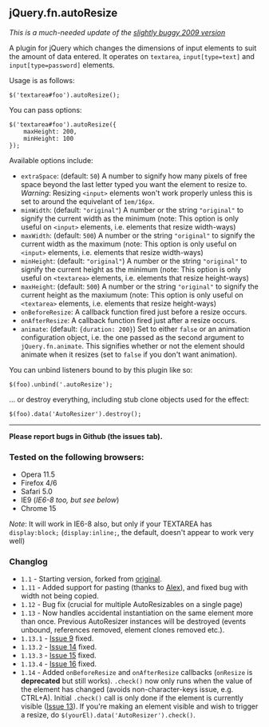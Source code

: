 ## jQuery.fn.autoResize

*This is a much-needed update of the [slightly buggy 2009 version](http://james.padolsey.com/javascript/jquery-plugin-autoresize/)*

A plugin for jQuery which changes the dimensions of input elements to suit the amount of data entered. It operates on `textarea`, `input[type=text]` and `input[type=password]` elements.

Usage is as follows:

	$('textarea#foo').autoResize();

You can pass options:

	$('textarea#foo').autoResize({
		maxHeight: 200,
		minHeight: 100
	});

Available options include:

 * `extraSpace`: (default: `50`) A number to signify how many pixels of free space beyond the last letter typed you want the element to resize to. *Warning*: Resizing `<input>` elements won't work properly unless this is set to around the equivelant of `1em/16px`. 
 * `minWidth`: (default: `"original"`) A number or the string `"original"` to signify the current width as the minimum (note: This option is only useful on `<input>` elements, i.e. elements that resize width-ways)
 * `maxWidth`: (default: `500`) A number or the string `"original"` to signify the current width as the maximum (note: This option is only useful on `<input>` elements, i.e. elements that resize width-ways)
 * `minHeight`: (default: `"original"`) A number or the string `"original"` to signify the current height as the minimum (note: This option is only useful on `<textarea>` elements, i.e. elements that resize height-ways)
 * `maxHeight`: (default: `500`) A number or the string `"original"` to signify the current height as the maxiumum (note: This option is only useful on `<textarea>` elements, i.e. elements that resize height-ways)
 * `onBeforeResize`: A callback function fired just before a resize occurs.
 * `onAfterResize`: A callback function fired just after a resize occurs.
 * `animate`: (default: `{duration: 200}`) Set to either `false` or an animation configuration object, i.e. the one passed as the second argument to `jQuery.fn.animate`. This signifies whether or not the element should animate when it resizes (set to `false` if you don't want animation).

 You can unbind listeners bound to by this plugin like so:

 	$(foo).unbind('.autoResize');

... or destroy everything, including stub clone objects used for the effect:

	$(foo).data('AutoResizer').destroy();

---

**Please report bugs in Github (the issues tab).**

### Tested on the following browsers:

 * Opera 11.5
 * Firefox 4/6
 * Safari 5.0
 * IE9 (*IE6-8 too, but see below*)
 * Chrome 15

*Note*: It will work in IE6-8 also, but only if your TEXTAREA has `display:block;` (`display:inline;`, the default, doesn't appear to work very well)

### Changlog

 * `1.1` - Starting version, forked from [original](http://james.padolsey.com/demos/plugins/jQuery/autoresize.jquery.js).
 * `1.11` - Added support for pasting (thanks to [Alex](https://github.com/jamespadolsey/jQuery.fn.autoResize/pull/2)), and fixed bug with width not being copied.
 * `1.12` - Bug fix (crucial for multiple AutoResizables on a single page)
 * `1.13` - Now handles accidental instantiation on the same element more than once. Previous AutoResizer instances will be destroyed (events unbound, references removed, element clones removed etc.).
 * `1.13.1` - [Issue 9](https://github.com/jamespadolsey/jQuery.fn.autoResize/issues/9) fixed.
 * `1.13.2` - [Issue 14](https://github.com/jamespadolsey/jQuery.fn.autoResize/issues/14) fixed.
 * `1.13.3` - [Issue 15](https://github.com/jamespadolsey/jQuery.fn.autoResize/issues/15) fixed.
 * `1.13.4` - [Issue 16](https://github.com/jamespadolsey/jQuery.fn.autoResize/issues/16) fixed.
 * `1.14` - Added `onBeforeResize` and `onAfterResize` callbacks (`onResize` is **deprecated** but still works). `.check()` now only runs when the value of the element has changed (avoids non-character-keys issue, e.g. CTRL+A). Initial `.check()` call is only done if the element is currently visible ([Issue 13](https://github.com/jamespadolsey/jQuery.fn.autoResize/issues/13)). If you're making an element visible and wish to trigger a resize, do `$(yourEl).data('AutoResizer').check()`.